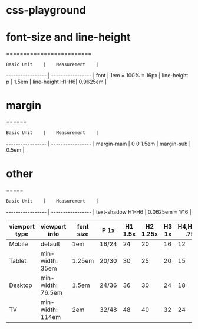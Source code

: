 css-playground
==============

font-size and line-height
=========================
=========================

    Basic Unit    |    Measurement    |
----------------- | ----------------- |
      font        | 1em = 100% = 16px |
  line-height p   |       1.5em       |
 line-height H1-H6|      0.9625em     |

margin
======
======

    Basic Unit    |    Measurement    |
----------------- | ----------------- |
   margin-main    |      0 0 1.5em    |
   margin-sub     |      0.5em        |

other
=====
=====

    Basic Unit    |    Measurement    |
----------------- | ----------------- |
text-shadow H1-H6 | 0.0625em = 1/16   |


 viewport type |    viewport info   |  font size  |  P 1x  |  H1 1.5x  |  H2 1.25x  |  H3 1x  |  H4,H5,H6 .75x  | 
-------------- | ------------------ | ----------- | ------ | --------- | ---------- | ------- | --------------- |
    Mobile     |  default           |    1em      |  16/24 |    24     |     20     |   16    |        12       |
    Tablet     |  min-width: 35em   |    1.25em   |  20/30 |    30     |     25     |   20    |        15       |
    Desktop    |  min-width: 76.5em |    1.5em    |  24/36 |    36     |     30     |   24    |        18       |
    TV         |  min-width: 114em  |    2em      |  32/48 |    48     |     40     |   32    |        24       |
